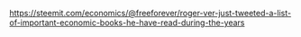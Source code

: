 https://steemit.com/economics/@freeforever/roger-ver-just-tweeted-a-list-of-important-economic-books-he-have-read-during-the-years